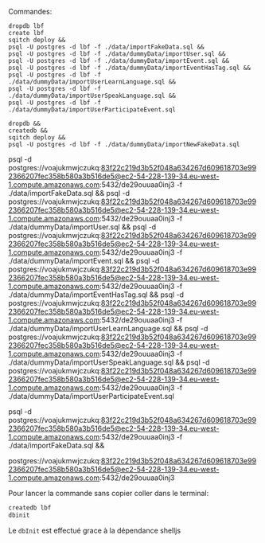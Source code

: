 Commandes:
```
dropdb lbf
create lbf
sqitch deploy &&
psql -U postgres -d lbf -f ./data/importFakeData.sql && 
psql -U postgres -d lbf -f ./data/dummyData/importUser.sql && 
psql -U postgres -d lbf -f ./data/dummyData/importEvent.sql && 
psql -U postgres -d lbf -f ./data/dummyData/importEventHasTag.sql && 
psql -U postgres -d lbf -f ./data/dummyData/importUserLearnLanguage.sql && 
psql -U postgres -d lbf -f ./data/dummyData/importUserSpeakLanguage.sql && 
psql -U postgres -d lbf -f ./data/dummyData/importUserParticipateEvent.sql
```
```
dropdb &&
createdb &&
sqitch deploy &&
psql -U postgres -d lbf -f ./data/dummyData/importNewFakeData.sql
```


psql -d postgres://voajukmwjczukq:83f22c219d3b52f048a634267d609618703e992366207fec358b580a3b516de5@ec2-54-228-139-34.eu-west-1.compute.amazonaws.com:5432/de29ouuaa0inj3 -f ./data/importFakeData.sql && 
psql -d postgres://voajukmwjczukq:83f22c219d3b52f048a634267d609618703e992366207fec358b580a3b516de5@ec2-54-228-139-34.eu-west-1.compute.amazonaws.com:5432/de29ouuaa0inj3 -f ./data/dummyData/importUser.sql && 
psql -d postgres://voajukmwjczukq:83f22c219d3b52f048a634267d609618703e992366207fec358b580a3b516de5@ec2-54-228-139-34.eu-west-1.compute.amazonaws.com:5432/de29ouuaa0inj3 -f ./data/dummyData/importEvent.sql && 
psql -d postgres://voajukmwjczukq:83f22c219d3b52f048a634267d609618703e992366207fec358b580a3b516de5@ec2-54-228-139-34.eu-west-1.compute.amazonaws.com:5432/de29ouuaa0inj3 -f ./data/dummyData/importEventHasTag.sql && 
psql -d postgres://voajukmwjczukq:83f22c219d3b52f048a634267d609618703e992366207fec358b580a3b516de5@ec2-54-228-139-34.eu-west-1.compute.amazonaws.com:5432/de29ouuaa0inj3 -f ./data/dummyData/importUserLearnLanguage.sql && 
psql -d postgres://voajukmwjczukq:83f22c219d3b52f048a634267d609618703e992366207fec358b580a3b516de5@ec2-54-228-139-34.eu-west-1.compute.amazonaws.com:5432/de29ouuaa0inj3 -f ./data/dummyData/importUserSpeakLanguage.sql && 
psql -d postgres://voajukmwjczukq:83f22c219d3b52f048a634267d609618703e992366207fec358b580a3b516de5@ec2-54-228-139-34.eu-west-1.compute.amazonaws.com:5432/de29ouuaa0inj3 -f ./data/dummyData/importUserParticipateEvent.sql

psql -d postgres://voajukmwjczukq:83f22c219d3b52f048a634267d609618703e992366207fec358b580a3b516de5@ec2-54-228-139-34.eu-west-1.compute.amazonaws.com:5432/de29ouuaa0inj3 -f ./data/importFakeData.sql && 


postgres://voajukmwjczukq:83f22c219d3b52f048a634267d609618703e992366207fec358b580a3b516de5@ec2-54-228-139-34.eu-west-1.compute.amazonaws.com:5432/de29ouuaa0inj3

Pour lancer la commande sans copier coller dans le terminal:
```bash
createdb lbf
dbinit
```

Le ``dbInit`` est effectué grace à la dépendance shelljs